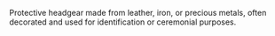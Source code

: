 Protective headgear made from leather, iron, or precious metals, often decorated and used for identification or ceremonial purposes.